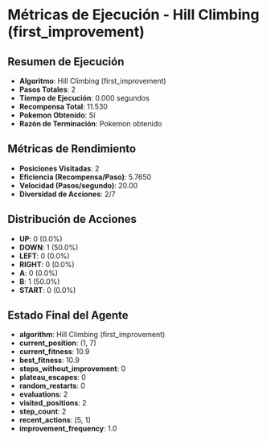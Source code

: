 # Métricas de Ejecución - Hill Climbing (first_improvement)

## Resumen de Ejecución
- **Algoritmo**: Hill Climbing (first_improvement)
- **Pasos Totales**: 2
- **Tiempo de Ejecución**: 0.000 segundos
- **Recompensa Total**: 11.530
- **Pokemon Obtenido**: Sí
- **Razón de Terminación**: Pokemon obtenido

## Métricas de Rendimiento
- **Posiciones Visitadas**: 2
- **Eficiencia (Recompensa/Paso)**: 5.7650
- **Velocidad (Pasos/segundo)**: 20.00
- **Diversidad de Acciones**: 2/7

## Distribución de Acciones
- **UP**: 0 (0.0%)
- **DOWN**: 1 (50.0%)
- **LEFT**: 0 (0.0%)
- **RIGHT**: 0 (0.0%)
- **A**: 0 (0.0%)
- **B**: 1 (50.0%)
- **START**: 0 (0.0%)

## Estado Final del Agente
- **algorithm**: Hill Climbing (first_improvement)
- **current_position**: (1, 7)
- **current_fitness**: 10.9
- **best_fitness**: 10.9
- **steps_without_improvement**: 0
- **plateau_escapes**: 0
- **random_restarts**: 0
- **evaluations**: 2
- **visited_positions**: 2
- **step_count**: 2
- **recent_actions**: [5, 1]
- **improvement_frequency**: 1.0
